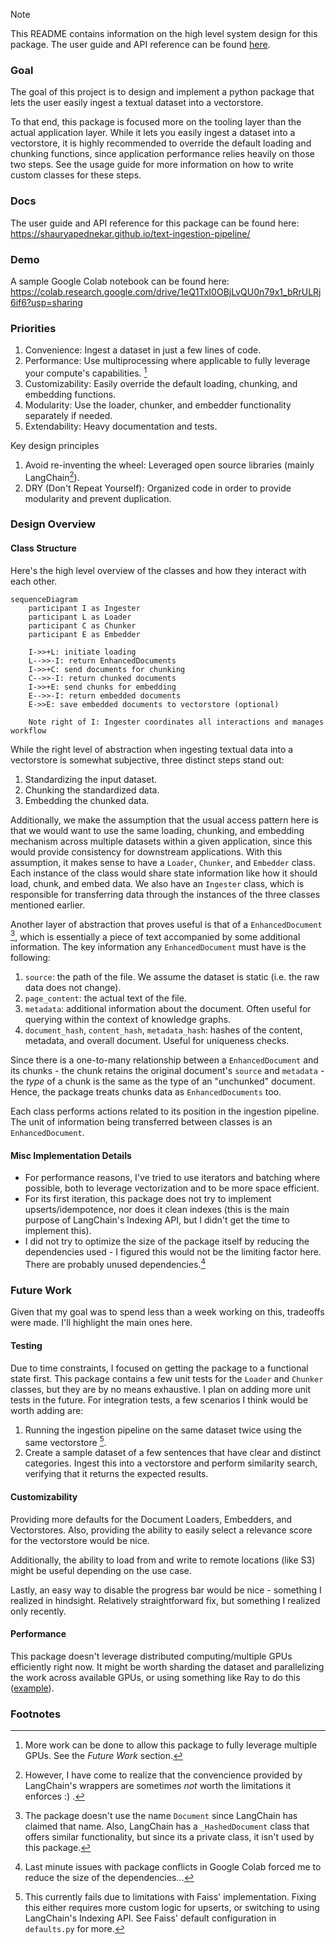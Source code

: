 > [!NOTE]  
> This README contains information on the high level system design for this package.
> The user guide and API reference can be found [here](https://shauryapednekar.github.io/text-ingestion-pipeline/).

### Goal
The goal of this project is to design and implement a python package that lets
the user easily ingest a textual dataset into a vectorstore.

To that end, this package is focused more on the tooling layer than the actual
application layer. While it lets you easily ingest a dataset into a 
vectorstore, it is highly recommended to override the default loading and 
chunking functions, since application performance relies heavily on those two
steps. See the usage guide for more information on how to write custom classes
for these steps.

### Docs
The user guide and API reference for this package can be found here: 
https://shauryapednekar.github.io/text-ingestion-pipeline/

### Demo
A sample Google Colab notebook can be found here: https://colab.research.google.com/drive/1eQ1TxI0OBjLvQU0n79x1_bRrULRj6if6?usp=sharing

### Priorities

1. Convenience:  Ingest a dataset in just a few lines of code.
2. Performance: Use multiprocessing where applicable to fully leverage your compute's capabilities. [^1]
3. Customizability: Easily override the default loading, chunking, and embedding functions.
4. Modularity: Use the loader, chunker, and embedder functionality separately if needed.
5. Extendability: Heavy documentation and tests.

Key design principles

1. Avoid re-inventing the wheel: Leveraged open source libraries (mainly LangChain[^2]).
2. DRY (Don't Repeat Yourself): Organized code in order to provide modularity and prevent duplication. 

### Design Overview

#### Class Structure
Here's the high level overview of the classes and how they interact with each other.

```mermaid
sequenceDiagram
    participant I as Ingester
    participant L as Loader
    participant C as Chunker
    participant E as Embedder

    I->>+L: initiate loading
    L-->>-I: return EnhancedDocuments
    I->>+C: send documents for chunking
    C-->>-I: return chunked documents
    I->>+E: send chunks for embedding
    E-->>-I: return embedded documents
    E->>E: save embedded documents to vectorstore (optional)

    Note right of I: Ingester coordinates all interactions and manages workflow
```

While the right level of abstraction when ingesting textual data into a vectorstore is somewhat subjective, three distinct steps stand out:

1. Standardizing the input dataset.
2. Chunking the standardized data.
3. Embedding the chunked data.

Additionally, we make the assumption that the usual access pattern here is that we would want to use the same loading, chunking, and embedding mechanism across multiple datasets within a given application, since this would provide consistency for downstream applications. With this assumption, it makes sense to have a `Loader`, `Chunker`, and `Embedder` class. Each instance of the class would share state information like how it should load, chunk, and embed data. We also have an `Ingester` class, which is responsible for transferring data through the instances of the three classes mentioned earlier.

Another layer of abstraction that proves useful is that of a `EnhancedDocument` [^3], which is essentially a piece of text accompanied by some additional information. The key information any `EnhancedDocument` must have is the following:

1. `source`: the path of the file. We assume the dataset is static (i.e. the raw data does not change).
2. `page_content`: the actual text of the file.
3. `metadata`: additional information about the document. Often useful for querying within the context of knowledge graphs.
4. `document_hash`,  `content_hash`, `metadata_hash`: hashes of the content, metadata, and overall document. Useful for uniqueness checks.

Since there is a one-to-many relationship between a `EnhancedDocument` and its chunks - the chunk retains the original document's `source` and `metadata` - the *type* of a chunk is the same as the type of an "unchunked" document. Hence, the package treats chunks data as `EnhancedDocuments` too.

Each class performs actions related to its position in the ingestion pipeline. The unit of information being transferred between classes is an `EnhancedDocument`. 

#### Misc Implementation Details

- For performance reasons, I've tried to use iterators and batching where possible, both to leverage vectorization and to be more space efficient. 
- For its first iteration, this package does not try to implement upserts/idempotence, nor does it clean indexes (this is the main purpose of LangChain's Indexing API, but I didn't get the time to implement this).
- I did not try to optimize the size of the package itself by reducing the dependencies used - I figured this would not be the limiting factor here. There are probably unused dependencies.[^4]

### Future Work

Given that my goal was to spend less than a week working on this, tradeoffs were made. I'll highlight the main ones here.

#### Testing

Due to time constraints, I focused on getting the package to a functional state first. This package contains a few unit tests for the `Loader` and `Chunker` classes, but they are by no means exhaustive. I plan on adding more unit tests in the future. 
For integration tests, a few scenarios I think would be worth adding are:

1. Running the ingestion pipeline on the same dataset twice using the same vectorstore [^5].
2. Create a sample dataset of a few sentences that have clear and distinct categories. Ingest this into a vectorstore and perform similarity search, verifying that it returns the expected results.

#### Customizability

Providing more defaults for the Document Loaders, Embedders, and Vectorstores.  Also, providing the ability to easily select a relevance score for the vectorstore would be nice.

Additionally, the ability to load from and write to remote locations (like S3) might be useful depending on the use case.

Lastly, an easy way to disable the progress bar would be nice - something I realized in hindsight. Relatively straightforward fix, but something I realized only recently.

#### Performance

This package doesn't leverage distributed computing/multiple GPUs efficiently right now. It might be worth sharding the dataset and parallelizing the work across available GPUs, or using something like Ray to do this ([example](https://gist.github.com/waleedkadous/4c41f3ee66040f57d34c6a40e42b5969#file-build_vector_store_fast-py-L30)).

### Footnotes

[^1]: More work can be done to allow this package to fully leverage multiple GPUs. See the *Future Work* section.

[^2]: However, I have come to realize that the convencience provided by LangChain's wrappers are sometimes *not* worth the limitations it enforces :) .

[^3]: The package doesn't use the name `Document` since LangChain has claimed that name. Also, LangChain has a `_HashedDocument` class that offers similar functionality, but since its a private class, it isn't used by this package.

[^4]: Last minute issues with package conflicts in Google Colab forced me to reduce the size of the dependencies...

[^5]: This currently fails due to limitations with Faiss' implementation. Fixing this either requires more custom logic for upserts, or switching to using LangChain's Indexing API. See Faiss' default configuration in `defaults.py` for more.
